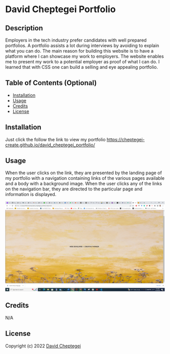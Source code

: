 # David Cheptegei Portfolio

## Description

Employers in the tech industry prefer candidates with well prepared portfolios. A portfolio assists a lot during interviews by avoiding to explain what you can do. The main reason for building this website is to have a platform where I can showcase my work to employers. The website enables me to present my work to a potential employer as proof of what I can do. I learned that with CSS one can build a selling and eye appealing portfolio.

## Table of Contents (Optional)

- [Installation](#installation)
- [Usage](#usage)
- [Credits](#credits)
- [License](#license)

## Installation

Just click the follow the link to view my portfolio https://cheptegei-create.github.io/david_cheptegei_portfolio/

## Usage
When the user clicks on the link, they are presented by the landing page of my portfolio with a navigation containing links of the various pages available and a body with a background image. When the user clicks any of the links on the navigation bar, they are directed to the particular page and information is displayed.


![screenshot of the portfolio landing page](./assets/images/2022-12-29.png)

## Credits

N/A

## License

Copyright (c) 2022 [David Cheptegei](https://github.com/cheptegei-create)